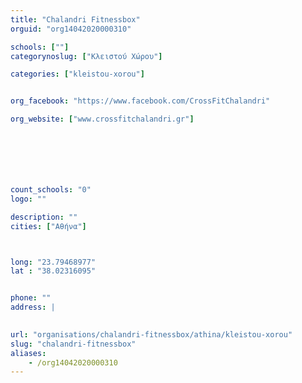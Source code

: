 ```yaml
---
title: "Chalandri Fitnessbox"
orguid: "org14042020000310"

schools: [""]
categorynoslug: ["Κλειστού Χώρου"]

categories: ["kleistou-xorou"]


org_facebook: "https://www.facebook.com/CrossFitChalandri"

org_website: ["www.crossfitchalandri.gr"]







count_schools: "0"
logo: ""

description: ""
cities: ["Αθήνα"]



long: "23.79468977"
lat : "38.02316095"


phone: ""
address: |
    

url: "organisations/chalandri-fitnessbox/athina/kleistou-xorou"
slug: "chalandri-fitnessbox"
aliases:
    - /org14042020000310
---
```



